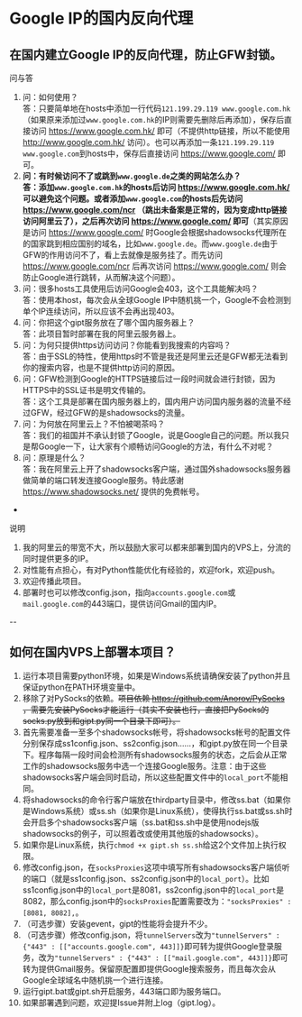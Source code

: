 Google IP的国内反向代理
====

在国内建立Google IP的反向代理，防止GFW封锁。
----

问与答

1. 问：如何使用？<br />答：只要简单地在hosts中添加一行代码`121.199.29.119 www.google.com.hk`（如果原来添加过`www.google.com.hk`的IP则需要先删除后再添加），保存后直接访问 https://www.google.com.hk/ 即可（不提供http链接，所以不能使用 http://www.google.com.hk/ 访问）。也可以再添加一条`121.199.29.119 www.google.com`到hosts中，保存后直接访问 https://www.google.com/ 即可。
2. **问：有时候访问不了或跳到`www.google.de`之类的网站怎么办？<br />答：添加`www.google.com.hk`的hosts后访问 https://www.google.com.hk/ 可以避免这个问题。或者添加`www.google.com`的hosts后先访问 https://www.google.com/ncr （跳出未备案是正常的，因为变成http链接访问阿里云了），之后再次访问 https://www.google.com/ 即可**（其实原因是访问 https://www.google.com/ 时Google会根据shadowsocks代理所在的国家跳到相应国别的域名，比如`www.google.de`。而`www.google.de`由于GFW的作用访问不了，看上去就像是服务挂了。而先访问 https://www.google.com/ncr 后再次访问 https://www.google.com/ 则会防止Google进行跳转，从而解决这个问题）。
3. 问：很多hosts工具使用后访问Google会403，这个工具能解决吗？<br />答：使用本host，每次会从全球Google IP中随机挑一个，Google不会检测到单个IP连续访问，所以应该不会再出现403。
4. 问：你把这个gipt服务放在了哪个国内服务器上？<br />答：此项目暂时部署在我的阿里云服务器上。
5. 问：为何只提供https访问访问？你能看到我搜索的内容吗？<br />答：由于SSL的特性，使用https时不管是我还是阿里云还是GFW都无法看到你的搜索内容，也是不提供http访问的原因。
6. 问：GFW检测到Google的HTTPS链接后过一段时间就会进行封锁，因为HTTPS中的SSL证书是明文传输的。<br />答：这个工具是部署在国内服务器上的，国内用户访问国内服务器的流量不经过GFW，经过GFW的是shadowsocks的流量。
7. 问：为何放在阿里云上？不怕被喝茶吗？<br />答：我们的祖国并不承认封锁了Google，说是Google自己的问题。所以我只是帮Google一下，让大家有个顺畅访问Google的方法，有什么不对呢？
8. 问：原理是什么？<br />答：我在阿里云上开了shadowsocks客户端，通过国外shadowsocks服务器做简单的端口转发连接Google服务。特此感谢 https://www.shadowsocks.net/ 提供的免费帐号。

-

说明

1. 我的阿里云的带宽不大，所以鼓励大家可以都来部署到国内的VPS上，分流的同时提供更多的IP。
2. 对性能有点担心，有对Python性能优化有经验的，欢迎fork，欢迎push。
3. 欢迎传播此项目。
4. 部署时也可以修改config.json，指向`accounts.google.com`或`mail.google.com`的443端口，提供访问Gmail的国内IP。

--

如何在国内VPS上部署本项目？
----

1. 运行本项目需要python环境，如果是Windows系统请确保安装了python并且保证python在PATH环境变量中。
2. 移除了对PySocks的依赖。<del>项目依赖 https://github.com/Anorov/PySocks ，需要先安装PySocks才能运行（其实不安装也行，直接把PySocks的socks.py放到和gipt.py同一个目录下即可）。</del>
3. 首先需要准备一至多个shadowsocks帐号，将shadowsocks帐号的配置文件分别保存成ss1config.json、ss2config.json……，和gipt.py放在同一个目录下。程序每隔一段时间会检测所有shadowsocks服务的状态，之后会从正常工作的shadowsocks服务中选一个连接Google服务。注意：由于这些shadowsocks客户端会同时启动，所以这些配置文件中的`local_port`不能相同。
4. 将shadowsocks的命令行客户端放在thirdparty目录中，修改ss.bat（如果你是Windows系统）或ss.sh（如果你是Linux系统），使得执行ss.bat或ss.sh时会开启多个shadowsocks客户端（ss.bat和ss.sh中是使用nodejs版shadowsocks的例子，可以照着改或使用其他版的shadowsocks）。
5. 如果你是Linux系统，执行`chmod +x gipt.sh ss.sh`给这2个文件加上执行权限。
6. 修改config.json，在`socksProxies`这项中填写所有shadowsocks客户端侦听的端口（就是ss1config.json、ss2config.json中的`local_port`）。比如ss1config.json中的`local_port`是8081，ss2config.json中的`local_port`是8082，那么config.json中的`socksProxies`配置需要改为：`"socksProxies" : [8081, 8082],`。
7. （可选步骤）安装gevent，gipt的性能将会提升不少。
8. （可选步骤）修改config.json，将`tunnelServers`改为`"tunnelServers" : {"443" : [["accounts.google.com", 443]]}`即可转为提供Google登录服务，改为`"tunnelServers" : {"443" : [["mail.google.com", 443]]}`即可转为提供Gmail服务。保留原配置即提供Google搜索服务，而且每次会从Google全球域名中随机挑一个进行连接。
9. 运行gipt.bat或gipt.sh开启服务，443端口即为服务端口。
10. 如果部署遇到问题，欢迎提Issue并附上log（gipt.log）。
